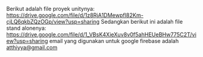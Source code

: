 Berikut adalah file proyek unitynya: https://drive.google.com/file/d/1z8RjA1DMewpfl82Km-cjLQ6qkbZQzOGp/view?usp=sharing
Sedangkan berikut ini adalah file stand alonenya: https://drive.google.com/file/d/1_VBsK4XieXuv8v0f5ahHEUeBHw775C2T/view?usp=sharing
email yang digunakan untuk google firebase adalah atthiyya@gmail.com
